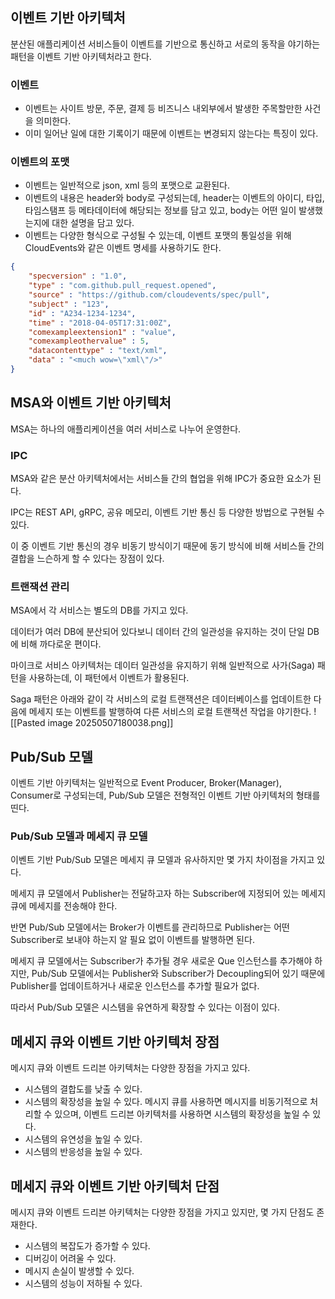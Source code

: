 ## 이벤트 기반 아키텍처

분산된 애플리케이션 서비스들이 이벤트를 기반으로 통신하고 서로의 동작을 야기하는 패턴을 이벤트 기반 아키텍처라고 한다.

### 이벤트
- 이벤트는 사이트 방문, 주문, 결제 등 비즈니스 내외부에서 발생한 주목할만한 사건을 의미한다.
- 이미 일어난 일에 대한 기록이기 때문에 이벤트는 변경되지 않는다는 특징이 있다.

### 이벤트의 포맷
- 이벤트는 일반적으로 json, xml 등의 포맷으로 교환된다.
- 이벤트의 내용은 header와 body로 구성되는데, header는 이벤트의 아이디, 타입, 타임스탬프 등 메타데이터에 해당되는 정보를 담고 있고, body는 어떤 일이 발생했는지에 대한 설명을 담고 있다.
- 이벤트는 다양한 형식으로 구성될 수 있는데, 이벤트 포맷의 통일성을 위해 CloudEvents와 같은 이벤트 명세를 사용하기도 한다.
```json
{
    "specversion" : "1.0",
    "type" : "com.github.pull_request.opened",
    "source" : "https://github.com/cloudevents/spec/pull",
    "subject" : "123",
    "id" : "A234-1234-1234",
    "time" : "2018-04-05T17:31:00Z",
    "comexampleextension1" : "value",
    "comexampleothervalue" : 5,
    "datacontenttype" : "text/xml",
    "data" : "<much wow=\"xml\"/>"
}
```

## MSA와 이벤트 기반 아키텍처

MSA는 하나의 애플리케이션을 여러 서비스로 나누어 운영한다.

### IPC
MSA와 같은 분산 아키텍처에서는 서비스들 간의 협업을 위해 IPC가 중요한 요소가 된다.

IPC는 REST API, gRPC, 공유 메모리, 이벤트 기반 통신 등 다양한 방법으로 구현될 수 있다.

이 중 이벤트 기반 통신의 경우 비동기 방식이기 때문에 동기 방식에 비해 서비스들 간의 결합을 느슨하게 할 수 있다는 장점이 있다.

### 트랜잭션 관리
MSA에서 각 서비스는 별도의 DB를 가지고 있다.

데이터가 여러 DB에 분산되어 있다보니 데이터 간의 일관성을 유지하는 것이 단일 DB에 비해 까다로운 편이다.

마이크로 서비스 아키텍처는 데이터 일관성을 유지하기 위해 일반적으로 사가(Saga) 패턴을 사용하는데, 이 패턴에서 이벤트가 활용된다.

Saga 패턴은 아래와 같이 각 서비스의 로컬 트랜잭션은 데이터베이스를 업데이트한 다음에 메세지 또는 이벤트를 발행하여 다른 서비스의 로컬 트랜잭션 작업을 야기한다.
![[Pasted image 20250507180038.png]]

## Pub/Sub 모델

이벤트 기반 아키텍처는 일반적으로 Event Producer, Broker(Manager), Consumer로 구성되는데, Pub/Sub 모델은 전형적인 이벤트 기반 아키텍처의 형태를 띤다.

### Pub/Sub 모델과 메세지 큐 모델
이벤트 기반 Pub/Sub 모델은 메세지 큐 모델과 유사하지만 몇 가지 차이점을 가지고 있다.

메세지 큐 모델에서 Publisher는 전달하고자 하는 Subscriber에 지정되어 있는 메세지 큐에 메세지를 전송해야 한다.

반면 Pub/Sub 모델에서는 Broker가 이벤트를 관리하므로 Publisher는 어떤 Subscriber로 보내야 하는지 알 필요 없이 이벤트를 발행하면 된다.

메세지 큐 모델에서는 Subscriber가 추가될 경우 새로운 Que 인스턴스를 추가해야 하지만, Pub/Sub 모델에서는 Publisher와 Subscriber가 Decoupling되어 있기 때문에 Publisher를 업데이트하거나 새로운 인스턴스를 추가할 필요가 없다.

따라서 Pub/Sub 모델은 시스템을 유연하게 확장할 수 있다는 이점이 있다.

## 메세지 큐와 이벤트 기반 아키텍처 장점

메시지 큐와 이벤트 드리븐 아키텍처는 다양한 장점을 가지고 있다.
- 시스템의 결합도를 낮출 수 있다.
- 시스템의 확장성을 높일 수 있다. 메시지 큐를 사용하면 메시지를 비동기적으로 처리할 수 있으며, 이벤트 드리븐 아키텍처를 사용하면 시스템의 확장성을 높일 수 있다.
- 시스템의 유연성을 높일 수 있다.
- 시스템의 반응성을 높일 수 있다.

## 메세지 큐와 이벤트 기반 아키텍처 단점

메시지 큐와 이벤트 드리븐 아키텍처는 다양한 장점을 가지고 있지만, 몇 가지 단점도 존재한다.
- 시스템의 복잡도가 증가할 수 있다.
- 디버깅이 어려울 수 있다.
- 메시지 손실이 발생할 수 있다.
- 시스템의 성능이 저하될 수 있다.